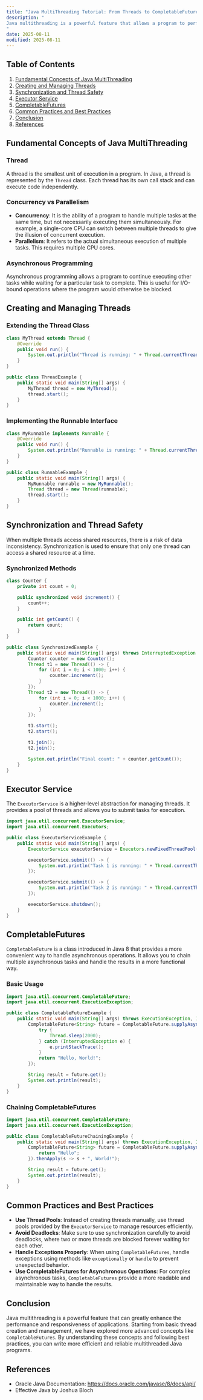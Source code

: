```yaml
---
title: "Java MultiThreading Tutorial: From Threads to CompletableFutures"
description: "
Java multithreading is a powerful feature that allows a program to perform multiple tasks concurrently. This can significantly improve the performance and responsiveness of applications, especially those dealing with I/O operations or complex computations. In this blog, we will start from the basics of creating and managing threads in Java and gradually move towards more advanced concepts like `CompletableFutures`, which provide a more convenient and flexible way to handle asynchronous operations.
"
date: 2025-08-11
modified: 2025-08-11
---
```


## Table of Contents
1. [Fundamental Concepts of Java MultiThreading](#fundamental-concepts-of-java-multithreading)
2. [Creating and Managing Threads](#creating-and-managing-threads)
3. [Synchronization and Thread Safety](#synchronization-and-thread-safety)
4. [Executor Service](#executor-service)
5. [CompletableFutures](#completablefutures)
6. [Common Practices and Best Practices](#common-practices-and-best-practices)
7. [Conclusion](#conclusion)
8. [References](#references)

## Fundamental Concepts of Java MultiThreading
### Thread
A thread is the smallest unit of execution in a program. In Java, a thread is represented by the `Thread` class. Each thread has its own call stack and can execute code independently.

### Concurrency vs Parallelism
- **Concurrency**: It is the ability of a program to handle multiple tasks at the same time, but not necessarily executing them simultaneously. For example, a single-core CPU can switch between multiple threads to give the illusion of concurrent execution.
- **Parallelism**: It refers to the actual simultaneous execution of multiple tasks. This requires multiple CPU cores.

### Asynchronous Programming
Asynchronous programming allows a program to continue executing other tasks while waiting for a particular task to complete. This is useful for I/O-bound operations where the program would otherwise be blocked.

## Creating and Managing Threads
### Extending the Thread Class
```java
class MyThread extends Thread {
    @Override
    public void run() {
        System.out.println("Thread is running: " + Thread.currentThread().getName());
    }
}

public class ThreadExample {
    public static void main(String[] args) {
        MyThread thread = new MyThread();
        thread.start();
    }
}
```
### Implementing the Runnable Interface
```java
class MyRunnable implements Runnable {
    @Override
    public void run() {
        System.out.println("Runnable is running: " + Thread.currentThread().getName());
    }
}

public class RunnableExample {
    public static void main(String[] args) {
        MyRunnable runnable = new MyRunnable();
        Thread thread = new Thread(runnable);
        thread.start();
    }
}
```

## Synchronization and Thread Safety
When multiple threads access shared resources, there is a risk of data inconsistency. Synchronization is used to ensure that only one thread can access a shared resource at a time.

### Synchronized Methods
```java
class Counter {
    private int count = 0;

    public synchronized void increment() {
        count++;
    }

    public int getCount() {
        return count;
    }
}

public class SynchronizedExample {
    public static void main(String[] args) throws InterruptedException {
        Counter counter = new Counter();
        Thread t1 = new Thread(() -> {
            for (int i = 0; i < 1000; i++) {
                counter.increment();
            }
        });
        Thread t2 = new Thread(() -> {
            for (int i = 0; i < 1000; i++) {
                counter.increment();
            }
        });

        t1.start();
        t2.start();

        t1.join();
        t2.join();

        System.out.println("Final count: " + counter.getCount());
    }
}
```

## Executor Service
The `ExecutorService` is a higher-level abstraction for managing threads. It provides a pool of threads and allows you to submit tasks for execution.

```java
import java.util.concurrent.ExecutorService;
import java.util.concurrent.Executors;

public class ExecutorServiceExample {
    public static void main(String[] args) {
        ExecutorService executorService = Executors.newFixedThreadPool(2);

        executorService.submit(() -> {
            System.out.println("Task 1 is running: " + Thread.currentThread().getName());
        });

        executorService.submit(() -> {
            System.out.println("Task 2 is running: " + Thread.currentThread().getName());
        });

        executorService.shutdown();
    }
}
```

## CompletableFutures
`CompletableFuture` is a class introduced in Java 8 that provides a more convenient way to handle asynchronous operations. It allows you to chain multiple asynchronous tasks and handle the results in a more functional way.

### Basic Usage
```java
import java.util.concurrent.CompletableFuture;
import java.util.concurrent.ExecutionException;

public class CompletableFutureExample {
    public static void main(String[] args) throws ExecutionException, InterruptedException {
        CompletableFuture<String> future = CompletableFuture.supplyAsync(() -> {
            try {
                Thread.sleep(2000);
            } catch (InterruptedException e) {
                e.printStackTrace();
            }
            return "Hello, World!";
        });

        String result = future.get();
        System.out.println(result);
    }
}
```

### Chaining CompletableFutures
```java
import java.util.concurrent.CompletableFuture;
import java.util.concurrent.ExecutionException;

public class CompletableFutureChainingExample {
    public static void main(String[] args) throws ExecutionException, InterruptedException {
        CompletableFuture<String> future = CompletableFuture.supplyAsync(() -> {
            return "Hello";
        }).thenApply(s -> s + ", World!");

        String result = future.get();
        System.out.println(result);
    }
}
```

## Common Practices and Best Practices
- **Use Thread Pools**: Instead of creating threads manually, use thread pools provided by the `ExecutorService` to manage resources efficiently.
- **Avoid Deadlocks**: Make sure to use synchronization carefully to avoid deadlocks, where two or more threads are blocked forever waiting for each other.
- **Handle Exceptions Properly**: When using `CompletableFutures`, handle exceptions using methods like `exceptionally` or `handle` to prevent unexpected behavior.
- **Use CompletableFutures for Asynchronous Operations**: For complex asynchronous tasks, `CompletableFutures` provide a more readable and maintainable way to handle the results.

## Conclusion
Java multithreading is a powerful feature that can greatly enhance the performance and responsiveness of applications. Starting from basic thread creation and management, we have explored more advanced concepts like `CompletableFutures`. By understanding these concepts and following best practices, you can write more efficient and reliable multithreaded Java programs.

## References
- Oracle Java Documentation: https://docs.oracle.com/javase/8/docs/api/
- Effective Java by Joshua Bloch

